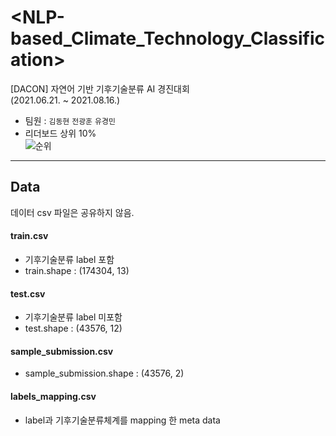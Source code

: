 # <NLP-based_Climate_Technology_Classification>
[DACON] 자연어 기반 기후기술분류 AI 경진대회  
(2021.06.21. ~ 2021.08.16.)
- 팀원 : <code>김동현</code> <code>전광훈</code> <code>유경민</code>
- 리더보드 상위 10%  
  ![순위](![KakaoTalk_20210828_170854081](https://user-images.githubusercontent.com/80561963/131211272-72512112-fb39-44af-9fae-1d408500c5b5.jpg)
)
---
## Data
데이터 csv 파일은 공유하지 않음.
#### train.csv
- 기후기술분류 label 포함
- train.shape : (174304, 13)

#### test.csv
- 기후기술분류 label 미포함
- test.shape : (43576, 12)

#### sample_submission.csv
- sample_submission.shape : (43576, 2)

#### labels_mapping.csv
- label과 기후기술분류체계를 mapping 한 meta data
